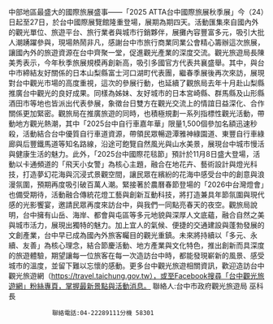 中部地區最盛大的國際旅展盛事——「2025 ATTA台中國際旅展秋季展」今（24）日起至27日，於台中國際展覽館隆重登場，展期為期四天。活動匯集來自國內外的觀光單位、旅遊平台、旅行業者與城市行銷夥伴，展攤內容豐富多元，吸引大批人潮踴躍參與，現場熱鬧非凡，感謝台中市旅行商業同業公會精心籌辦這次旅展，讓國內外的旅遊資源在台中齊聚一堂，促進觀光產業的深度交流。觀光旅遊局長陳美秀表示，今年秋季旅展規模再創新高，吸引多國官方代表共襄盛舉。其中，與台中市締結友好關係的日本山梨縣富士河口湖町代表團，繼春季展後再次來訪，展現對台中觀光市場的高度重視，這次的參展行動，也延續了觀旅局去年十月赴山梨縣推廣台中觀光的良好成果。同樣為姊妹、友好城市的日本宮崎縣、群馬縣及山形縣酒田市等地也皆派出代表參展，象徵台日雙方在觀光交流上的情誼日益深化、合作關係更加緊密。觀旅局在推廣旅遊的同時，也積極規劃一系列指標性觀光活動，帶動地方觀光熱潮，其中「2025台中自行車嘉年華」限量1,500個參加名額迅速秒殺，活動結合台中優質自行車道資源，帶領民眾暢遊潭雅神綠園道、東豐自行車綠廊與后豐鐵馬道等知名路線，沿途可飽覽自然風光與山水美景，展現台中城市慢活與健康生活的魅力。此外，「2025台中國際花毯節」預計於11月8日盛大登場，活動以卡通頻道的「飛天小女警」為核心主題，融合在地花卉、藝術設計與燈光科技，打造夢幻花海與沉浸式景觀空間，讓民眾在繽紛的花海中感受台中的創意與浪漫氛圍，預期再度吸引破百萬人潮。緊接著於農曆春節登場的「2026中台灣燈會」也備受期待，活動融合傳統花燈工藝與創新互動科技，將打造兼具年節氛圍與現代感的光影饗宴，邀請民眾再度來訪台中，與我們一同點亮春天的夜空。觀旅局說明，台中擁有山岳、海岸、都會與屯區等多元地貌與深厚人文底蘊，融合自然之美與城市活力，展現出獨特的魅力。加上宜人的氣候、便捷的交通建設與蓬勃發展的文創產業，台中早已成為國內外旅客矚目的觀光重鎮。未來將持續以「多元、永續、友善」為核心理念，結合節慶活動、地方產業與文化特色，推出創新而具深度的旅遊體驗，期望讓每一位旅客在每一次造訪台中時，都能發現嶄新的風景、感受城市的溫度，並留下難以忘懷的感動。更多台中觀光旅遊相關資訊，歡迎造訪台中觀光旅遊網（https://travel.taichung.gov.tw），或至Facebook搜尋「台中觀光旅遊網」粉絲專頁，掌握最新景點與活動消息。
                聯絡人:台中市政府觀光旅遊局 巫科長
            
                聯絡電話:04-22289111分機 58301
            